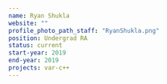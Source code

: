 ```yaml
---
name: Ryan Shukla
website: ""
profile_photo_path_staff: "RyanShukla.png"
position: Undergrad RA
status: current
start-year: 2019
end-year: 2019
projects: var-c++
---
```

